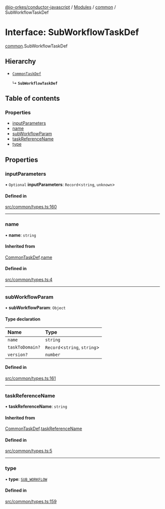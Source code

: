 [@io-orkes/conductor-javascript](../README.md) / [Modules](../modules.md) / [common](../modules/common.md) / SubWorkflowTaskDef

# Interface: SubWorkflowTaskDef

[common](../modules/common.md).SubWorkflowTaskDef

## Hierarchy

- [`CommonTaskDef`](common.CommonTaskDef.md)

  ↳ **`SubWorkflowTaskDef`**

## Table of contents

### Properties

- [inputParameters](common.SubWorkflowTaskDef.md#inputparameters)
- [name](common.SubWorkflowTaskDef.md#name)
- [subWorkflowParam](common.SubWorkflowTaskDef.md#subworkflowparam)
- [taskReferenceName](common.SubWorkflowTaskDef.md#taskreferencename)
- [type](common.SubWorkflowTaskDef.md#type)

## Properties

### inputParameters

• `Optional` **inputParameters**: `Record`<`string`, `unknown`\>

#### Defined in

[src/common/types.ts:160](https://github.com/conductor-sdk/conductor-javascript/blob/dbd8275/src/common/types.ts#L160)

___

### name

• **name**: `string`

#### Inherited from

[CommonTaskDef](common.CommonTaskDef.md).[name](common.CommonTaskDef.md#name)

#### Defined in

[src/common/types.ts:4](https://github.com/conductor-sdk/conductor-javascript/blob/dbd8275/src/common/types.ts#L4)

___

### subWorkflowParam

• **subWorkflowParam**: `Object`

#### Type declaration

| Name | Type |
| :------ | :------ |
| `name` | `string` |
| `taskToDomain?` | `Record`<`string`, `string`\> |
| `version?` | `number` |

#### Defined in

[src/common/types.ts:161](https://github.com/conductor-sdk/conductor-javascript/blob/dbd8275/src/common/types.ts#L161)

___

### taskReferenceName

• **taskReferenceName**: `string`

#### Inherited from

[CommonTaskDef](common.CommonTaskDef.md).[taskReferenceName](common.CommonTaskDef.md#taskreferencename)

#### Defined in

[src/common/types.ts:5](https://github.com/conductor-sdk/conductor-javascript/blob/dbd8275/src/common/types.ts#L5)

___

### type

• **type**: [`SUB_WORKFLOW`](../enums/common.TaskType.md#sub_workflow)

#### Defined in

[src/common/types.ts:159](https://github.com/conductor-sdk/conductor-javascript/blob/dbd8275/src/common/types.ts#L159)
